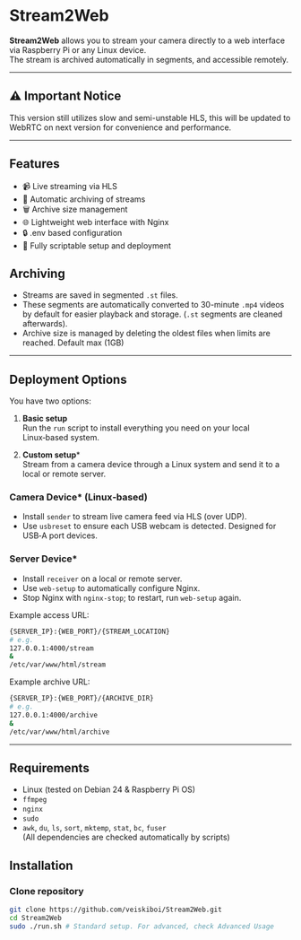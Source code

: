 # Stream2Web

**Stream2Web** allows you to stream your camera directly to a web interface via Raspberry Pi or any Linux device.  
The stream is archived automatically in segments, and accessible remotely.

---
## ⚠️ Important Notice
This version still utilizes slow and semi-unstable HLS, this will be updated to WebRTC on next version for convenience and performance.

---
## Features

- 📹 Live streaming via HLS
- 💾 Automatic archiving of streams
- 🗑 Archive size management
- 🌐 Lightweight web interface with Nginx
- 🔒 .env based configuration
- 🚀 Fully scriptable setup and deployment

## Archiving

- Streams are saved in segmented `.st` files.  
- These segments are automatically converted to 30-minute `.mp4` videos by default for easier playback and storage. (`.st` segments are cleaned afterwards). 
- Archive size is managed by deleting the oldest files when limits are reached. Default max (1GB)

---
## Deployment Options

You have two options:

1. **Basic setup**  
   Run the `run` script to install everything you need on your local Linux‑based system.

2. **Custom setup***  
   Stream from a camera device through a Linux system and send it to a local or remote server.

### Camera Device* (Linux‑based)

- Install `sender` to stream live camera feed via HLS (over UDP).
- Use `usbreset` to ensure each USB webcam is detected. Designed for USB‑A port devices.

### Server Device*

- Install `receiver` on a local or remote server.
- Use `web-setup` to automatically configure Nginx.
- Stop Nginx with `nginx-stop`; to restart, run `web-setup` again.

Example access URL:  
```bash
{SERVER_IP}:{WEB_PORT}/{STREAM_LOCATION}
# e.g.
127.0.0.1:4000/stream
&
/etc/var/www/html/stream
```
Example archive URL:
```bash
{SERVER_IP}:{WEB_PORT}/{ARCHIVE_DIR}
# e.g.
127.0.0.1:4000/archive
&
/etc/var/www/html/archive
```
---
## Requirements

- Linux (tested on Debian 24 & Raspberry Pi OS)
- `ffmpeg`
- `nginx`
- `sudo`
- `awk`, `du`, `ls`, `sort`, `mktemp`, `stat`, `bc`, `fuser`  
(All dependencies are checked automatically by scripts)

## Installation

### Clone repository

```bash
git clone https://github.com/veiskiboi/Stream2Web.git
cd Stream2Web
sudo ./run.sh # Standard setup. For advanced, check Advanced Usage
```
